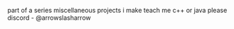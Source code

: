 part of a series miscellaneous projects i make
teach me c++ or java please
discord - @arrowslasharrow

